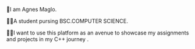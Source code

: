 👧I am Agnes Maglo.

👩‍🎓A student pursing BSC.COMPUTER SCIENCE.

👩‍💻I want to use this platform as an avenue to showcase my assignments and projects in my C++ journey . 
